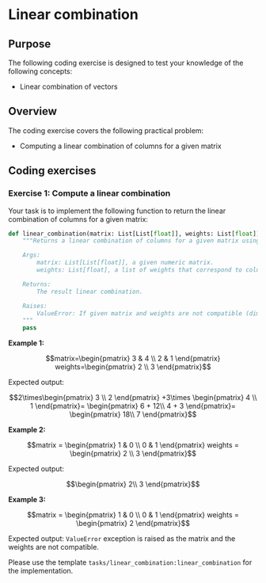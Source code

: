 # Linear combination

## Purpose

The following coding exercise is designed to test your knowledge of the following concepts:
* Linear combination of vectors

## Overview

The coding exercise covers the following practical problem:
* Computing a linear combination of columns for a given matrix

## Coding exercises

### Exercise 1: Compute a linear combination

Your task is to implement the following function to return the linear combination of columns for a given matrix:

```python
def linear_combination(matrix: List[List[float]], weights: List[float]) -> List[float]:
    """Returns a linear combination of columns for a given matrix using a list of corresponding weights.

    Args:
        matrix: List[List[float]], a given numeric matrix.
        weights: List[float], a list of weights that correspond to columns

    Returns:
        The result linear combination.

    Raises:
        ValueError: If given matrix and weights are not compatible (dimensionalities don't match).
    """
    pass
```

**Example 1:**

```math
matrix=\begin{pmatrix}
   3 & 4 \\
   2 & 1
\end{pmatrix}

weights=\begin{pmatrix}
   2 \\
   3 
\end{pmatrix}
```


Expected output: 

```math
2\times\begin{pmatrix}
   3 \\
   2 
\end{pmatrix}
+3\times
\begin{pmatrix}
   4 \\
   1 
\end{pmatrix}=
\begin{pmatrix}
   6 + 12\\
   4 + 3
\end{pmatrix}=
\begin{pmatrix}
   18\\
   7
\end{pmatrix}
```

**Example 2:**

```math
matrix = \begin{pmatrix}
   1 & 0 \\
   0 & 1
\end{pmatrix}

weights = \begin{pmatrix}
   2 \\
   3 
\end{pmatrix}
```

Expected output: 

```math
\begin{pmatrix}
   2\\
   3
\end{pmatrix}
```

**Example 3:**

```math
matrix = \begin{pmatrix}
   1 & 0 \\
   0 & 1
\end{pmatrix}

weights = \begin{pmatrix}
   2
\end{pmatrix}
```

Expected output: `ValueError` exception is raised as the matrix and the weights are not compatible.

Please use the template `tasks/linear_combination:linear_combination` for the implementation.
